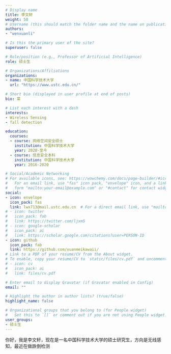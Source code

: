 ```yaml
---
# Display name
title: 李文轩
weight: 50
# Username (this should match the folder name and the name on publications)
authors:
- "wenxuanli"

# Is this the primary user of the site?
superuser: false

# Role/position (e.g., Professor of Artificial Intelligence)
role: 硕士生

# Organizations/Affiliations
organizations:
- name: 中国科学技术大学
  url: "https://www.ustc.edu.cn/"

# Short bio (displayed in user profile at end of posts)
bio: 菜

# List each interest with a dash
interests:
- Wireless Sensing
- fall detection

education:
  courses:
  - course: 网络空间安全硕士
    institution: 中国科学技术大学
    year: 2020-至今
  - course: 信息安全本科
    institution: 中国科学技术大学
    year: 2016-2020

# Social/Academic Networking
# For available icons, see: https://wowchemy.com/docs/page-builder/#icons
#   For an email link, use "fas" icon pack, "envelope" icon, and a link in the
#   form "mailto:your-email@example.com" or "#contact" for contact widget.
social:
- icon: envelope
  icon_pack: fas
  link: lwx713@mail.ustc.edu.cn  # For a direct email link, use "mailto:test@example.org".
# - icon: twitter
#   icon_pack: fab
#   link: https://twitter.com/ljxm5
# - icon: google-scholar
#   icon_pack: ai
#   link: https://scholar.google.com/citations?user=PERSON-ID
- icon: github
  icon_pack: fab
  link: https://github.com/xuanmeikawaii/
# Link to a PDF of your resume/CV from the About widget.
# To enable, copy your resume/CV to `static/files/cv.pdf` and uncomment the lines below.
# - icon: cv
#   icon_pack: ai
#   link: files/cv.pdf

# Enter email to display Gravatar (if Gravatar enabled in Config)
email: ""

# Highlight the author in author lists? (true/false)
highlight_name: false

# Organizational groups that you belong to (for People widget)
#   Set this to `[]` or comment out if you are not using People widget.
user_groups:
- 硕士生
---
```


你好，我是李文轩，现在是一名中国科学技术大学的硕士研究生，方向是无线感知，最近在做跌倒检测